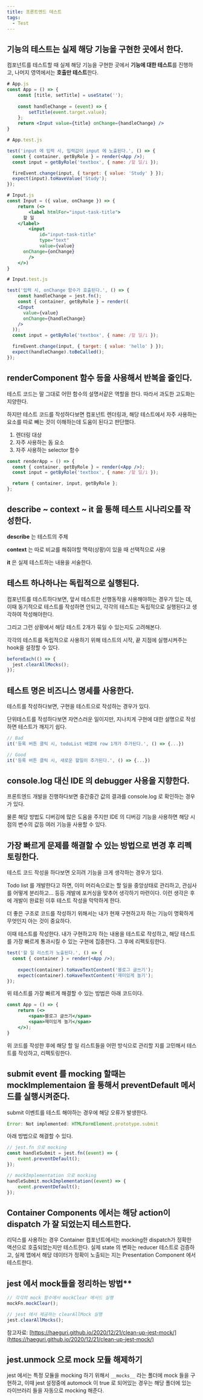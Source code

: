 ```yaml
---
title: 프론트엔드 테스트
tags:
  - Test
---
```


## 기능의 테스트는 실제 해당 기능을 구현한 곳에서 한다.

컴포넌트를 테스트할 때 실제 해당 기능을 구현한 곳에서 **기능에 대한 테스트**를 진행하고, 나머지 영역에서는 **호출만 테스트**한다.

```jsx
# App.js
const App = () => {
	const [title, setTitle] = useState('');
	
	const handleChange = (event) => {
		setTitle(event.target.value);
	};
	return <Input value={title} onChange={handleChange} />
}

# App.test.js

test('input 에 입력 시, 입력값이 input 에 노출된다.', () => {
  const { container, getByRole } = render(<App />);
  const input = getByRole('textbox', { name: /할 일/i });

  fireEvent.change(input, { target: { value: 'Study' } });
  expect(input).toHaveValue('Study');
});
```

```jsx
# Input.js
const Input = ({ value, onChange }) => {
	return (<>
		<label htmlFor="input-task-title">
      할 일
    </label>
		<input 
			id="input-task-title"
			type="text"
			value={value}
      onChange={onChange}
		/>
	</>)
}

# Input.test.js

test('입력 시, onChange 함수가 호출된다.', () => {
	const handleChange = jest.fn();
	const { container, getByRole } = render((
    <Input
      value={value}
      onChange={handleChange}
    />
  ));
  const input = getByRole('textbox', { name: /할 일/i });

  fireEvent.change(input, { target: { value: 'hello' } });
  expect(handleChange).toBeCalled();
});
```

## renderComponent 함수 등을 사용해서 반복을 줄인다.

테스트 코드는 말 그대로 어떤 함수의 설명서같은 역할을 한다. 따라서 과도한 고도화는 지양한다. 

하지만 테스트 코드를 작성하다보면 컴포넌트 렌더링과, 해당 테스트에서 자주 사용하는 요소를 따로 빼는 것이 이해하는데 도움이 된다고 판단했다.

1. 렌더링 대상
2. 자주 사용하는 돔 요소
3. 자주 사용하는 selector 함수

```jsx
const renderApp = () => {
  const { container, getByRole } = render(<App />);
  const input = getByRole('textbox', { name: /할 일/i });

  return { container, input, getByRole };
};
```

## describe ~ context ~ it 을 통해 테스트 시나리오를 작성한다.

**describe** 는 테스트의 주체

**context** 는 따로 비교를 해줘야할 맥락(상황)이 있을 때 선택적으로 사용

**it** 은 실제 테스트하는 내용을 서술한다.

## 테스트 하나하나는 독립적으로 실행된다.

컴포넌트를 테스트하다보면, 앞서 테스트한 선행동작을 사용해야하는 경우가 있는 데, 이때 동기적으로 테스트를 작성하면 안되고, 각각의 테스트는 독립적으로 실행된다고 생각하여 작성해야한다.

그리고 그런 상황에서 해당 테스트 2개가 묶일 수 있는지도 고려해본다.

각각의 테스트를 독립적으로 사용하기 위해 테스트의 시작, 끝 지점에 실행시켜주는 hook을 설정할 수 있다.

```jsx
beforeEach(() => {
  jest.clearAllMocks();
});
```

## 테스트 명은 비즈니스 명세를 사용한다.

테스트를 작성하다보면, 구현을 테스트으로 작성하는 경우가 있다.

단위테스트를 작성하다보면 자연스러운 일이지만, 지나치게 구현에 대한 설명으로 작성하면 테스트가 깨지기 쉽다.

```jsx
// Bad
it('등록 버튼 클릭 시, todoList 배열에 row 1개가 추가된다.', () => {...})

// Good
it('등록 버튼 클릭 시, 새로운 할일이 추가된다.', () => {...})
```

## console.log 대신 IDE 의 debugger 사용을 지향한다.

프론트엔드 개발을 진행하다보면 중간중간 값의 결과를 console.log 로 확인하는 경우가 있다.

물론 해당 방법도 디버깅에 많은 도움을 주지만 IDE 의 디버깅 기능을 사용하면 해당 시점의 변수의 값등 여러 기능을 사용할 수 있다.

## 가장 빠르게 문제를 해결할 수 있는 방법으로 변경 후 리펙토링한다.

테스트 코드 작성을 하다보면 오히려 기능을 크게 생각하는 경우가 있다.

Todo list 를 개발한다고 하면, 이미 머리속으로는 할 일을 중앙상태로 관리하고, 관심사를 어떻게 분리하고... 등등 개발에 포커싱을 맞추어 생각하기 마련이다. 이런 생각은 후에 개발이 완료된 이후 테스트 작성을 막막하게 한다.

더 좋은 구조로 코드를 작성하기 위해서는 내가 현재 구현하고자 하는 기능이 명확하게 무엇인지 아는 것이 중요하다.

이때 테스트를 작성한다. 내가 구현하고자 하는 내용을 테스트로 작성하고, 해당 테스트를 가장 빠르게 통과시킬 수 있는 구현에 집중한다. 그 후에 리펙토링한다.

```jsx
test('할 일 리스트가 노출된다.', () => {
  const { container } = render(<App />);
	
	expect(container).toHaveTextContent('블로그 글쓰기');
	expect(container).toHaveTextContent('재미있게 놀기');
});
```

위 테스트를 가장 빠르게 해결할 수 있는 방법은 아래 코드이다.

```jsx
const App = () => {
	return (<>
		<span>블로그 글쓰기</span>
		<span>재미있게 놀기</span>
	</>);
}
```

위 코드를 작성한 후에 해당 할 일 리스트들을 어떤 방식으로 관리할 지를 고민해서 테스트를 작성하고, 리펙토링한다.

## submit event 를 mocking 할때는 mockImplementaion 을 통해서 preventDefault 메서드를 실행시켜준다.

submit 이벤트를 테스트 해야하는 경우에 해당 오류가 발생한다.

```jsx
Error: Not implemented: HTMLFormElement.prototype.submit
```

아래 방법으로 해결할 수 있다.

```jsx
// jest.fn 으로 mocking
const handleSubmit = jest.fn((event) => {
	event.preventDefault();
});

// mockImplementation 으로 mocking
handleSubmit.mockImplementation((event) => {
	event.preventDefault();
});
```

## Container Components 에서는 해당 action이 dispatch 가 잘 되었는지 테스트한다.

리덕스를 사용하는 경우 Container 컴포넌트에서는 mocking한 dispatch가 정확한 액션으로 호출되었는지만 테스트한다. 실제 state 의 변화는 reducer 테스트로 검증하고, 실제 앱에서 해당 데이터가 정확이 노출되는 지는 Presentation Component 에서 테스트한다.

## jest 에서 mock들을 정리하는 방법**

```jsx
// 각각의 mock 함수에서 mockClear 메서드 실행
mockFn.mockClear();

// jest 에서 제공하는 clearAllMock 실행
jest.clearAllMocks();
```

참고자료: [https://haeguri.github.io/2020/12/21/clean-up-jest-mock/](https://haeguri.github.io/2020/12/21/clean-up-jest-mock/)

## jest.unmock 으로 mock 모듈 해제하기

jest 에서는 특정 모듈을 mocking 하기 위해서 `__mocks__` 라는 폴더에 mock 들을 구현하고, 이때 jest 설정중에 automock 이 true 로 되어있는 경우는 해당 폴더에 있는 라이브러리 들을 자동으로 mocking 해준다.
